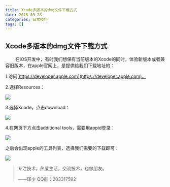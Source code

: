 ```yaml
---
title: Xcode多版本的dmg文件下载方式
date: 2015-09-28
categories: 日常技巧
tags: []
---
```

## Xcode多版本的dmg文件下载方式

        在iOS开发中，有时我们想保有当前版本的Xcode的同时，体验新版本或者兼容旧版本，在apple官网上，是提供给我们下载地址的：

1.访问[https://developer.apple.com](https://developer.apple.com)。

2.选择Resources：

![](http://static.oschina.net/uploads/space/2015/0928/112104_odXN_2340880.png)

3.选择Xcode，点击download：

![](http://static.oschina.net/uploads/space/2015/0928/112156_5ijM_2340880.png)

4.在网页下方点击additional tools，需要用appid登录：

![](http://static.oschina.net/uploads/space/2015/0928/112501_SCmf_2340880.png)

之后会出现apple的工具列表，选择我们需要的下载即可：

![](http://static.oschina.net/uploads/space/2015/0928/112719_lZfM_2340880.png)

> 专注技术，热爱生活，交流技术，也做朋友。
> 
> ——珲少 QQ群：203317592
